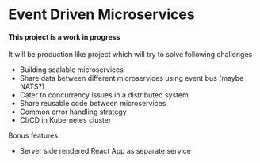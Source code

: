 # Event Driven Microservices
#### This project is a work in progress ####

It will be production like project which will try to solve following challenges
* Building scalable microservices
* Share data between different microservices using event bus (maybe NATS?)
* Cater to concurrency issues in a distributed system
* Share reusable code between microservices
* Common error handling strategy
* CI/CD in Kubernetes cluster

Bonus features
* Server side rendered React App as separate service
